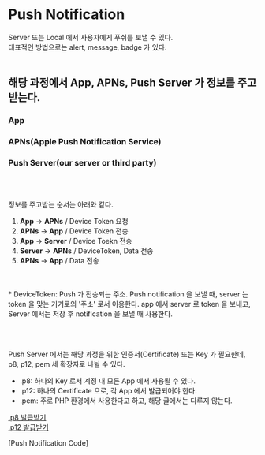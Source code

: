 # Push Notification

Server 또는 Local 에서 사용자에게 푸쉬를 보낼 수 있다.  
대표적인 방법으로는 alert, message, badge 가 있다. 
<br>
<br>

## 해당 과정에서 App, APNs, Push Server 가 정보를 주고받는다.

### App 
### APNs(Apple Push Notification Service)
### Push Server(our server or third party)
<br><br>

정보를 주고받는 순서는 아래와 같다.

1. **App** -> **APNs** / Device Token 요청
2. **APNs** -> **App** / Device Token 전송
3. **App** -> **Server** / Device Toekn 전송
4. **Server** -> **APNs** / DeviceToken, Data 전송
5. **APNs** -> **App** / Data 전송 
<br>
<br>
* DeviceToken: Push 가 전송되는 주소.  
 Push notification 을 보낼 때, server 는 token 을 맞는 기기로의 '주소' 로서 이용한다.  app 에서 server 로 token 을 보내고, Server 에서는 저장 후 notification 을 보낼 때 사용한다. 
 
 
<br><br>

Push Server 에서는 해당 과정을 위한 인증서(Certificate) 또는 Key 가 필요한데, p8, p12, pem 세 확장자로 나뉠 수 있다.

- .p8: 하나의 Key 로서 계정 내 모든 App 에서 사용될 수 있다.   
- .p12: 하나의 Certificate 으로, 각 App 에서 발급되어야 한다.  
- .pem: 주로 PHP 환경에서 사용한다고 하고, 해당 글에서는 다루지 않는다.  

[.p8 발급받기](/iOS/Push%20Notification/GettingP8.md)  
[.p12 발급받기](/iOS/Push%20Notification/GettingP12.md)  


[Push Notification Code]